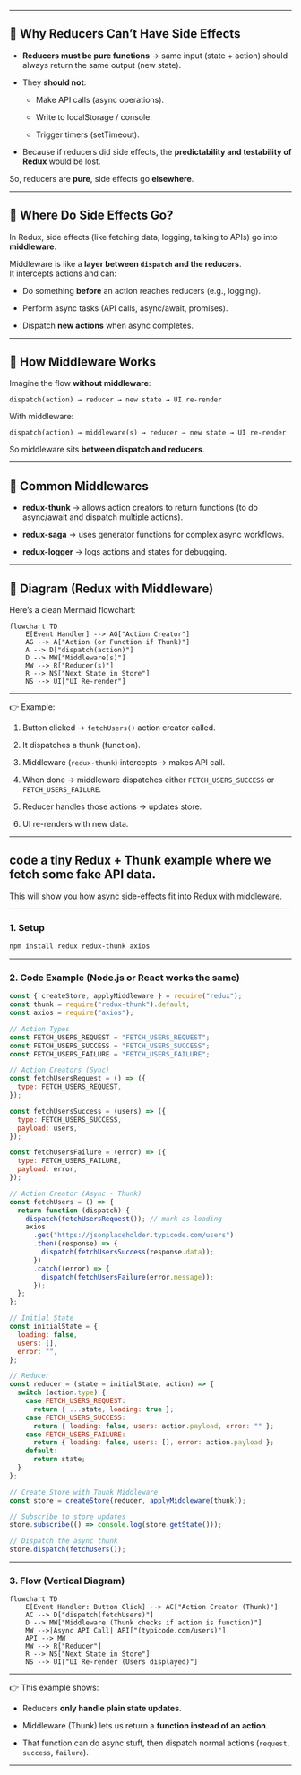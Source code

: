 

---

## 🔹 Why Reducers Can’t Have Side Effects

- **Reducers must be pure functions** → same input (state + action) should always return the same output (new state).
    
- They **should not**:
    
    - Make API calls (async operations).
        
    - Write to localStorage / console.
        
    - Trigger timers (setTimeout).
        
- Because if reducers did side effects, the **predictability and testability of Redux** would be lost.
    

So, reducers are **pure**, side effects go **elsewhere**.

---

## 🔹 Where Do Side Effects Go?

In Redux, side effects (like fetching data, logging, talking to APIs) go into **middleware**.

Middleware is like a **layer between `dispatch` and the reducers**.  
It intercepts actions and can:

- Do something **before** an action reaches reducers (e.g., logging).
    
- Perform async tasks (API calls, async/await, promises).
    
- Dispatch **new actions** when async completes.
    

---

## 🔹 How Middleware Works

Imagine the flow **without middleware**:

```
dispatch(action) → reducer → new state → UI re-render
```

With middleware:

```
dispatch(action) → middleware(s) → reducer → new state → UI re-render
```

So middleware sits **between dispatch and reducers**.

---

## 🔹 Common Middlewares

- **redux-thunk** → allows action creators to return functions (to do async/await and dispatch multiple actions).
    
- **redux-saga** → uses generator functions for complex async workflows.
    
- **redux-logger** → logs actions and states for debugging.
    

---

## 🔹 Diagram (Redux with Middleware)

Here’s a clean Mermaid flowchart:

```mermaid
flowchart TD
    E[Event Handler] --> AG["Action Creator"]
    AG --> A["Action (or Function if Thunk)"]
    A --> D["dispatch(action)"]
    D --> MW["Middleware(s)"]
    MW --> R["Reducer(s)"]
    R --> NS["Next State in Store"]
    NS --> UI["UI Re-render"]

```

---

👉 Example:

1. Button clicked → `fetchUsers()` action creator called.
    
2. It dispatches a thunk (function).
    
3. Middleware (`redux-thunk`) intercepts → makes API call.
    
4. When done → middleware dispatches either `FETCH_USERS_SUCCESS` or `FETCH_USERS_FAILURE`.
    
5. Reducer handles those actions → updates store.
    
6. UI re-renders with new data.
    

---
## code a **tiny Redux + Thunk example** where we fetch some fake API data.  
This will show you how async side-effects fit into Redux with middleware.

---

### 1. Setup

```bash
npm install redux redux-thunk axios
```

---

### 2. Code Example (Node.js or React works the same)

```js
const { createStore, applyMiddleware } = require("redux");
const thunk = require("redux-thunk").default;
const axios = require("axios");

// Action Types
const FETCH_USERS_REQUEST = "FETCH_USERS_REQUEST";
const FETCH_USERS_SUCCESS = "FETCH_USERS_SUCCESS";
const FETCH_USERS_FAILURE = "FETCH_USERS_FAILURE";

// Action Creators (Sync)
const fetchUsersRequest = () => ({
  type: FETCH_USERS_REQUEST,
});

const fetchUsersSuccess = (users) => ({
  type: FETCH_USERS_SUCCESS,
  payload: users,
});

const fetchUsersFailure = (error) => ({
  type: FETCH_USERS_FAILURE,
  payload: error,
});

// Action Creator (Async - Thunk)
const fetchUsers = () => {
  return function (dispatch) {
    dispatch(fetchUsersRequest()); // mark as loading
    axios
      .get("https://jsonplaceholder.typicode.com/users")
      .then((response) => {
        dispatch(fetchUsersSuccess(response.data));
      })
      .catch((error) => {
        dispatch(fetchUsersFailure(error.message));
      });
  };
};

// Initial State
const initialState = {
  loading: false,
  users: [],
  error: "",
};

// Reducer
const reducer = (state = initialState, action) => {
  switch (action.type) {
    case FETCH_USERS_REQUEST:
      return { ...state, loading: true };
    case FETCH_USERS_SUCCESS:
      return { loading: false, users: action.payload, error: "" };
    case FETCH_USERS_FAILURE:
      return { loading: false, users: [], error: action.payload };
    default:
      return state;
  }
};

// Create Store with Thunk Middleware
const store = createStore(reducer, applyMiddleware(thunk));

// Subscribe to store updates
store.subscribe(() => console.log(store.getState()));

// Dispatch the async thunk
store.dispatch(fetchUsers());
```

---

### 3. Flow (Vertical Diagram)

```mermaid
flowchart TD
    E[Event Handler: Button Click] --> AC["Action Creator (Thunk)"]
    AC --> D["dispatch(fetchUsers)"]
    D --> MW["Middleware (Thunk checks if action is function)"]
    MW -->|Async API Call| API["(typicode.com/users)"]
    API --> MW
    MW --> R["Reducer"]
    R --> NS["Next State in Store"]
    NS --> UI["UI Re-render (Users displayed)"]
```

---

👉 This example shows:

- Reducers **only handle plain state updates**.
    
- Middleware (Thunk) lets us return a **function instead of an action**.
    
- That function can do async stuff, then dispatch normal actions (`request`, `success`, `failure`).
    

---
